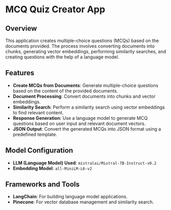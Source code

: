 # MCQ Quiz Creator App

## Overview

This application creates multiple-choice questions (MCQs) based on the documents provided. The process involves converting documents into chunks, generating vector embeddings, performing similarity searches, and creating questions with the help of a language model.

## Features

- **Create MCQs from Documents**: Generate multiple-choice questions based on the content of the provided documents.
- **Document Processing**: Convert documents into chunks and vector embeddings.
- **Similarity Search**: Perform a similarity search using vector embeddings to find relevant content.
- **Response Generation**: Use a language model to generate MCQ questions based on user input and relevant document vectors.
- **JSON Output**: Convert the generated MCQs into JSON format using a predefined template.

## Model Configuration

- **LLM (Language Model) Used**: `mistralai/Mistral-7B-Instruct-v0.2`
- **Embedding Model**: `all-MiniLM-L6-v2`

## Frameworks and Tools

- **LangChain**: For building language model applications.
- **Pinecone**: For vector database management and similarity search.

